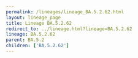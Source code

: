 ```yaml
---
permalink: /lineages/lineage_BA.5.2.62.html
layout: lineage_page
title: Lineage BA.5.2.62
redirect_to: ../lineage.html?lineage=BA.5.2.62
lineage: BA.5.2.62
parent: BA.5.2
children: ['BA.5.2.62']
---
```

